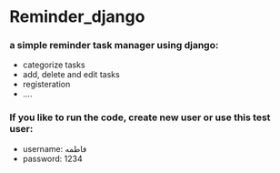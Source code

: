 # Reminder_django
### a simple reminder task manager using django:
* categorize tasks
* add, delete and edit tasks
* registeration
* ....

### If you like to run the code, create new user or use this test user:
- username: فاطمه
- password: 1234
